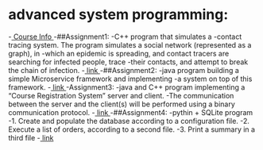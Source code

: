 # advanced system programming:
-[ Course Info ](https://www.cs.bgu.ac.il/~spl211/Main)
-##Assignment1: 
-C++ program that simulates a
-contact tracing system. The program simulates a social network (represented as a graph), in
-which an epidemic is spreading, and contact tracers are searching for infected people, trace
-their contacts, and attempt to break the chain of infection.
-[ link ](https://www.cs.bgu.ac.il/~spl211/wiki.files/ass1-211_v4.pdf)
-##Assignment2: 
-java program building a simple Microservice framework and implementing
-a system on top of this framework.
-[ link ](https://www.cs.bgu.ac.il/~spl211/wiki.files/SPL211[1].pdf)
-Assignment3:
-java and C++ program implementing a “Course Registration System” server and client.
-The communication between the server and the client(s) will be performed using a binary communication protocol.
-[ link ](https://docs.google.com/document/u/1/d/e/2PACX-1vRn6esmt4SNU4tU-iStPERIEJQPV4SSmBtIvmGEPWCvT0GzaTSpkjkp4u1hOtaGHg/pub)
-##Assignment4:
-pythin + SQLite program 
-1. Create and populate the database according to a configuration file.
-2. Execute a list of orders, according to a second file.
-3. Print a summary in a third file
-[ link ](https://www.cs.bgu.ac.il/~spl211/wiki.files/main.pdf)
